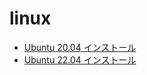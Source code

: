 # linux
- [Ubuntu 20.04 インストール](ubuntu%2020.04%20install.md)
- [Ubuntu 22.04 インストール](ubuntu%2022.04%20install.md)

